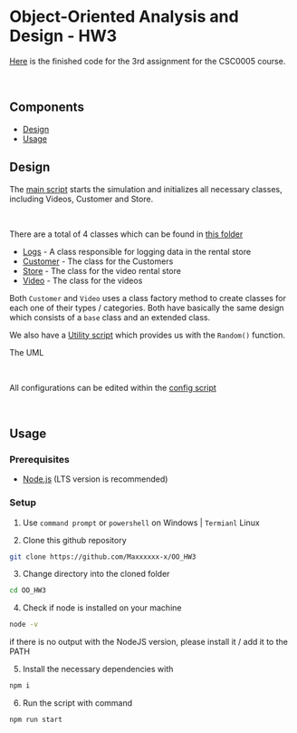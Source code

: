 # **Object-Oriented Analysis and Design  -  HW3**

[Here](https://github.com/Maxxxxxx-x/OO_HW3) is the finished code for the 3rd assignment for the CSC0005 course.

<br/>

## **Components**
- [Design](#Design)
- [Usage](#Usage)


## <a name="Design"></a>**Design**
The [main script](./src/main.js) starts the simulation and initializes all necessary classes, including Videos, Customer and Store.

<br/>

There are a total of 4 classes which can be found in [this folder](./src/Classes/)

- [Logs](./src/Classes/Customer.js) - A class responsible for logging data in the rental store
- [Customer](./src/Classes/Customer.js) - The class for the Customers
- [Store](./src/Classes/Store.js) - The class for the video rental store
- [Video](./src/Classes/Video.js) - The class for the videos


Both ``Customer`` and ``Video`` uses a class factory method to create classes for each one of their types / categories. Both have basically the same design which consists of a `base` class and an extended class.

We also have a [Utility script](./src/Util/Random.js) which provides us with the ``Random()`` function.

The UML 

<br/>

All configurations can be edited within the [config script](./src/config.js) 

<br/>

## <a name="Usage"></a>**Usage**

### Prerequisites
- [Node.js](https://nodejs.org/en/) (LTS version is recommended)

### Setup
1. Use `command prompt` or `powershell` on Windows | `Termianl` Linux

2. Clone this github repository
```bash
git clone https://github.com/Maxxxxxx-x/OO_HW3
```

3. Change directory into the cloned folder
```bash
cd OO_HW3
```

4. Check if node is installed on your machine
```bash
node -v
```
if there is no output with the NodeJS version, please install it / add it to the PATH

5. Install the necessary dependencies with
```bash
npm i
```

6. Run the script with command
```bash
npm run start
```
